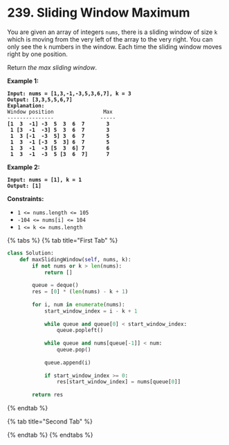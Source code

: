# 239. Sliding Window Maximum

You are given an array of integers `nums`, there is a sliding window of size `k` which is moving from the very left of the array to the very right. You can only see the `k` numbers in the window. Each time the sliding window moves right by one position.

Return _the max sliding window_.

&#x20;

**Example 1:**

<pre><code><strong>Input: nums = [1,3,-1,-3,5,3,6,7], k = 3
</strong><strong>Output: [3,3,5,5,6,7]
</strong><strong>Explanation: 
</strong>Window position                Max
---------------               -----
<strong>[1  3  -1] -3  5  3  6  7       3
</strong><strong> 1 [3  -1  -3] 5  3  6  7       3
</strong><strong> 1  3 [-1  -3  5] 3  6  7       5
</strong><strong> 1  3  -1 [-3  5  3] 6  7       5
</strong><strong> 1  3  -1  -3 [5  3  6] 7       6
</strong><strong> 1  3  -1  -3  5 [3  6  7]      7
</strong></code></pre>

**Example 2:**

<pre><code><strong>Input: nums = [1], k = 1
</strong><strong>Output: [1]
</strong></code></pre>

&#x20;

**Constraints:**

* `1 <= nums.length <= 105`
* `-104 <= nums[i] <= 104`
* `1 <= k <= nums.length`

{% tabs %}
{% tab title="First Tab" %}
```python
class Solution:
    def maxSlidingWindow(self, nums, k):
        if not nums or k > len(nums):
            return []
            
        queue = deque()
        res = [0] * (len(nums) - k + 1)
        
        for i, num in enumerate(nums):
            start_window_index = i - k + 1
            
            while queue and queue[0] < start_window_index:
                queue.popleft()
                
            while queue and nums[queue[-1]] < num:
                queue.pop()
                
            queue.append(i)
            
            if start_window_index >= 0:
                res[start_window_index] = nums[queue[0]]
                
        return res
```
{% endtab %}

{% tab title="Second Tab" %}

{% endtab %}
{% endtabs %}
